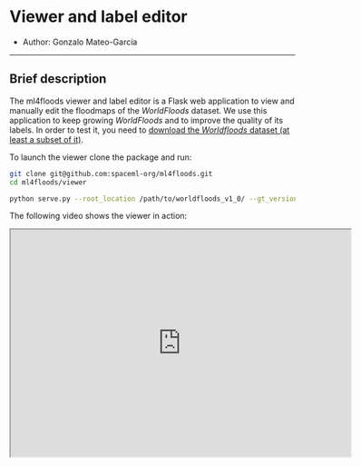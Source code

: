# Viewer and label editor

* Author: Gonzalo Mateo-García
---
## Brief description
The ml4floods viewer and label editor is a Flask web application to view and manually edit the floodmaps of the *WorldFloods* dataset.
We use this application to keep growing *WorldFloods* and to improve the quality of its labels. In order to test it, you need
to [download the *Worldfloods* dataset (at least a subset of it)](./worldfloods_dataset.md). 

To launch the viewer clone the package and run:

```bash
git clone git@github.com:spaceml-org/ml4floods.git
cd ml4floods/viewer

python serve.py --root_location /path/to/worldfloods_v1_0/ --gt_version v1 --no_save_floodmap_bucket
```

The following video shows the viewer in action:

<iframe width="600" height="400"
src="https://www.youtube.com/embed/Rh7-ght-mY8?autoplay=0">
</iframe>
